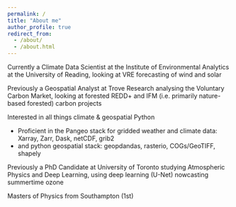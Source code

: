 ```yaml
---
permalink: /
title: "About me"
author_profile: true
redirect_from: 
  - /about/
  - /about.html
---
```


Currently a Climate Data Scientist at the Institute of Environmental Analytics at the University of Reading,
looking at VRE forecasting of wind and solar

Previously a Geospatial Analyst at Trove Research analysing the Voluntary Carbon Market,
looking at forested REDD+ and IFM (i.e. primarily nature-based forested) carbon projects

Interested in all things climate & geospatial Python
- Proficient in the Pangeo stack for gridded weather and climate data: Xarray, Zarr, Dask, netCDF, grib2
- and python geospatial stack: geopdandas, rasterio, COGs/GeoTIFF, shapely

Previously a PhD Candidate at University of Toronto studying Atmospheric Physics and Deep Learning,
using deep learning (U-Net) nowcasting summertime ozone

Masters of Physics from Southampton (1st)


